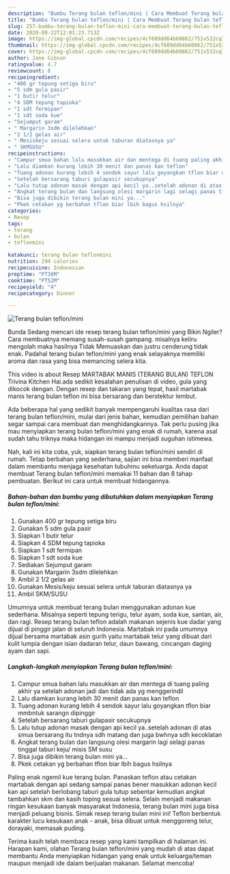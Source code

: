 ```yaml
---
description: "Bumbu Terang bulan teflon/mini | Cara Membuat Terang bulan teflon/mini Yang Enak Dan Lezat"
title: "Bumbu Terang bulan teflon/mini | Cara Membuat Terang bulan teflon/mini Yang Enak Dan Lezat"
slug: 257-bumbu-terang-bulan-teflon-mini-cara-membuat-terang-bulan-teflon-mini-yang-enak-dan-lezat
date: 2020-09-22T12:01:23.713Z
image: https://img-global.cpcdn.com/recipes/4cf689dd64b60862/751x532cq70/terang-bulan-teflonmini-foto-resep-utama.jpg
thumbnail: https://img-global.cpcdn.com/recipes/4cf689dd64b60862/751x532cq70/terang-bulan-teflonmini-foto-resep-utama.jpg
cover: https://img-global.cpcdn.com/recipes/4cf689dd64b60862/751x532cq70/terang-bulan-teflonmini-foto-resep-utama.jpg
author: Jane Gibson
ratingvalue: 4.7
reviewcount: 8
recipeingredient:
- "400 gr tepung setiga biru"
- "5 sdm gula pasir"
- "1 butir telur"
- "4 SDM tepung tapioka"
- "1 sdt fermipan"
- "1 sdt soda kue"
- "Sejumput garam"
- " Margarin 3sdm dilelehkan"
- "2 1/2 gelas air"
- " Mesiskeju sesuai selera untuk taburan diatasnya ya"
- " SKMSUSU"
recipeinstructions:
- "Campur smua bahan lalu masukkan air dan mentega di tuang paling akhir ya setelah adonan jadi dan tidak ada yg menggerindil"
- "Lalu diamkan kurang lebih 30 menit dan panas kan teflon"
- "Tuang adonan kurang lebih 4 sendok sayur lalu goyangkan tflon biar mmbntuk sarangn dipinggir"
- "Setelah bersarang taburi gulapasir secukupnya"
- "Lalu tutup adonan masak dengan api kecil ya..setelah adonan di atas smua bersarang itu tndnya sdh matang dan juga bwhnya sdh kecoklatan"
- "Angkat terang bulan dan langsung olesi margarin lagi selagi panas tinggal taburi keju/ misis SM susu"
- "Bisa juga dibikin terang bulan mini ya..."
- "Pkek cetakan yg berbahan tflon biar lbih bagus hsilnya"
categories:
- Resep
tags:
- terang
- bulan
- teflonmini

katakunci: terang bulan teflonmini 
nutrition: 294 calories
recipecuisine: Indonesian
preptime: "PT36M"
cooktime: "PT52M"
recipeyield: "4"
recipecategory: Dinner

---
```



![Terang bulan teflon/mini](https://img-global.cpcdn.com/recipes/4cf689dd64b60862/751x532cq70/terang-bulan-teflonmini-foto-resep-utama.jpg)

Bunda Sedang mencari ide resep terang bulan teflon/mini yang Bikin Ngiler? Cara membuatnya memang susah-susah gampang. misalnya keliru mengolah maka hasilnya Tidak Memuaskan dan justru cenderung tidak enak. Padahal terang bulan teflon/mini yang enak selayaknya memiliki aroma dan rasa yang bisa memancing selera kita.

This video is about Resep MARTABAK MANIS (TERANG BULAN) TEFLON Trivina Kitchen Hai.ada sedikit kesalahan penulisan di video, gula yang dikocok dengan. Dengan resep dan takaran yang tepat, hasil martabak manis terang bulan teflon ini bisa bersarang dan berstektur lembut.

Ada beberapa hal yang sedikit banyak mempengaruhi kualitas rasa dari terang bulan teflon/mini, mulai dari jenis bahan, kemudian pemilihan bahan segar sampai cara membuat dan menghidangkannya. Tak perlu pusing jika mau menyiapkan terang bulan teflon/mini yang enak di rumah, karena asal sudah tahu triknya maka hidangan ini mampu menjadi suguhan istimewa.


Nah, kali ini kita coba, yuk, siapkan terang bulan teflon/mini sendiri di rumah. Tetap berbahan yang sederhana, sajian ini bisa memberi manfaat dalam membantu menjaga kesehatan tubuhmu sekeluarga. Anda dapat membuat Terang bulan teflon/mini memakai 11 bahan dan 8 tahap pembuatan. Berikut ini cara untuk membuat hidangannya.

<!--inarticleads1-->

##### Bahan-bahan dan bumbu yang dibutuhkan dalam menyiapkan Terang bulan teflon/mini:

1. Gunakan 400 gr tepung setiga biru
1. Gunakan 5 sdm gula pasir
1. Siapkan 1 butir telur
1. Siapkan 4 SDM tepung tapioka
1. Siapkan 1 sdt fermipan
1. Siapkan 1 sdt soda kue
1. Sediakan Sejumput garam
1. Gunakan  Margarin 3sdm dilelehkan
1. Ambil 2 1/2 gelas air
1. Gunakan  Mesis/keju sesuai selera untuk taburan diatasnya ya
1. Ambil  SKM/SUSU


Umumnya untuk membuat terang bulan menggunakan adonan kue sederhana. Misalnya seperti tepung terigu, telur ayam, soda kue, santan, air, dan ragi. Resep terang bulan teflon adalah makanan sejenis kue dadar yang dijual di pinggir jalan di seluruh Indonesia. Martabak ini pada umumnya dijual bersama martabak asin gurih yaitu martabak telur yang dibuat dari kulit lumpia dengan isian dadaran telur, daun bawang, cincangan daging ayam dan sapi. 

<!--inarticleads2-->

##### Langkah-langkah menyiapkan Terang bulan teflon/mini:

1. Campur smua bahan lalu masukkan air dan mentega di tuang paling akhir ya setelah adonan jadi dan tidak ada yg menggerindil
1. Lalu diamkan kurang lebih 30 menit dan panas kan teflon
1. Tuang adonan kurang lebih 4 sendok sayur lalu goyangkan tflon biar mmbntuk sarangn dipinggir
1. Setelah bersarang taburi gulapasir secukupnya
1. Lalu tutup adonan masak dengan api kecil ya..setelah adonan di atas smua bersarang itu tndnya sdh matang dan juga bwhnya sdh kecoklatan
1. Angkat terang bulan dan langsung olesi margarin lagi selagi panas tinggal taburi keju/ misis SM susu
1. Bisa juga dibikin terang bulan mini ya...
1. Pkek cetakan yg berbahan tflon biar lbih bagus hsilnya


Paling enak ngemil kue terang bulan. Panaskan teflon atau cetakan martabak dengan api sedang sampai panas bener masukkan adonan kecil kan api setelah berlobang taburi gula tutup sebentar kemudian angkat tambahkan skm dan kasih toping sesuai selera. Selain menjadi makanan ringan kesukaan banyak masyarakat Indonesia, terang bulan mini juga bisa menjadi peluang bisnis. Simak resep terang bulan mini ini! Teflon berbentuk karakter lucu kesukaan anak - anak, bisa dibuat untuk menggoreng telur, dorayaki, memasak puding. 

Terima kasih telah membaca resep yang kami tampilkan di halaman ini. Harapan kami, olahan Terang bulan teflon/mini yang mudah di atas dapat membantu Anda menyiapkan hidangan yang enak untuk keluarga/teman maupun menjadi ide dalam berjualan makanan. Selamat mencoba!
